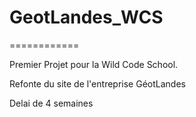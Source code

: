 # GeotLandes_WCS
============

Premier Projet pour la Wild Code School.

Refonte du site de l'entreprise GéotLandes

Delai de 4 semaines

